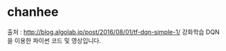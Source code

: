 # chanhee
출처 : http://blog.algolab.jp/post/2016/08/01/tf-dqn-simple-1/
강화학습 DQN을 이용한 파이썬 코드 및 영상입니다.
